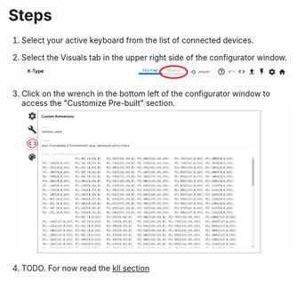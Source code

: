 # Steps 
1. Select your active keyboard from the list of connected devices.

2. Select the Visuals tab in the upper right side of the configurator window.
![visuals](../images/Configurator/visuals.png)

3. Click on the wrench in the bottom left of the configurator window to access the "Customize Pre-built" section.
![custom](../images/Configurator/custom-animations.png)

4. TODO.  For now read the [kll section](Kll.md)
